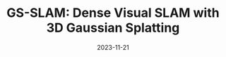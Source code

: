---
title: "GS-SLAM: Dense Visual SLAM with 3D Gaussian Splatting"
collection: publications
permalink: /publication/2024-gsslam
date: 2023-11-21
venue: "Arxiv"
authors: "<b>Chi Yan$^{*}$</b>, <b>Delin Qu$^*$</b>, Dong Wang, Dan Xu, Zhigang Wang, Bin Zhao, Xuelong Li"
url: 
project: 
bibtex: files/2024_gsslam.txt
arxiv: https://arxiv.org/abs/2311.11700
openpdf: https://arxiv.org/pdf/2311.11700.pdf
supp: 
teaser: images/2024_gsslam.png
videoresults: 
videotalk: 
poster: 
code: 
---